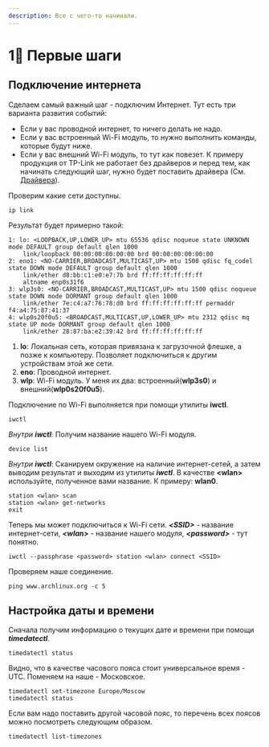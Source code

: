 ```yaml
---
description: Все с чего-то начинали.
---
```


# 1⃣ Первые шаги

## Подключение интернета

Сделаем самый важный шаг - подключим Интернет. Тут есть три варианта развития событий:

* Если у вас проводной интернет, то ничего делать не надо.
* Если у вас встроенный Wi-Fi модуль, то нужно выполнить команды, которые будут ниже.
* Если у вас внешний Wi-Fi модуль, то тут как повезет. К примеру продукция от TP-Link не работает без драйверов и перед тем, как начинать следующий шаг, нужно будет поставить драйвера (См. [Драйвера](../draivera/)).

&#x20;Проверим какие сети доступны.

```shell
ip link
```

Результат будет примерно такой:

```shell
1: lo: <LOOPBACK,UP,LOWER_UP> mtu 65536 qdisc noqueue state UNKNOWN mode DEFAULT group default qlen 1000
    link/loopback 00:00:00:00:00:00 brd 00:00:00:00:00:00
2: eno1: <NO-CARRIER,BROADCAST,MULTICAST,UP> mtu 1500 qdisc fq_codel state DOWN mode DEFAULT group default qlen 1000
    link/ether d8:bb:c1:e0:e7:7b brd ff:ff:ff:ff:ff:ff
    altname enp0s31f6
3: wlp3s0: <NO-CARRIER,BROADCAST,MULTICAST,UP> mtu 1500 qdisc noqueue state DOWN mode DORMANT group default qlen 1000
    link/ether 7e:c4:a7:76:78:d0 brd ff:ff:ff:ff:ff:ff permaddr f4:a4:75:87:41:37
4: wlp0s20f0u5: <BROADCAST,MULTICAST,UP,LOWER_UP> mtu 2312 qdisc mq state UP mode DORMANT group default qlen 1000
    link/ether 28:87:ba:e2:39:42 brd ff:ff:ff:ff:ff:ff
```

1. **lo**: Локальная сеть, которая привязана к загрузочной флешке, а позже к компьютеру. Позволяет подключиться к другим устройствам этой же сети.
2. **eno**: Проводной интернет.
3. **wlp**: Wi-Fi модуль. У меня их два: встроенный(**wlp3s0**) и внешний(**wlp0s20f0u5**).&#x20;

Подключение по Wi-Fi выполняется при помощи утилиты **iwctl**.

```shell
iwctl
```

_Внутри **iwctl**_: Получим название нашего Wi-Fi модуля.

```shell
device list
```

_Внутри **iwctl**_: Сканируем окружение на наличие интернет-сетей, а затем выводим результат и выходим из утилиты _**iwctl**_. В качестве **\<wlan>** используйте, полученное вами название. К примеру: **wlan0**.

```shell
station <wlan> scan
station <wlan> get-networks
exit
```

Теперь мы может подключиться к Wi-Fi сети. _**\<SSID>**_ - название интернет-сети, _**\<wlan>**_ - название нашего модуля, _**\<password>**_ - тут понятно.

```shell
iwctl --passphrase <password> station <wlan> connect <SSID>
```

Проверяем наше соединение.

```shell
ping www.archlinux.org -c 5
```

## Настройка даты и времени

Сначала получим информацию о текущих дате и времени при помощи _**timedatectl**_.

```shell
timedatectl status
```

Видно, что в качестве часового пояса стоит универсальное время - UTC. Поменяем на наше - Московское.

```shell
timedatectl set-timezone Europe/Moscow
timedatectl status
```

Если вам надо поставить другой часовой пояс, то перечень всех поясов можно посмотреть следующим образом.

```shell
timedatectl list-timezones
```
